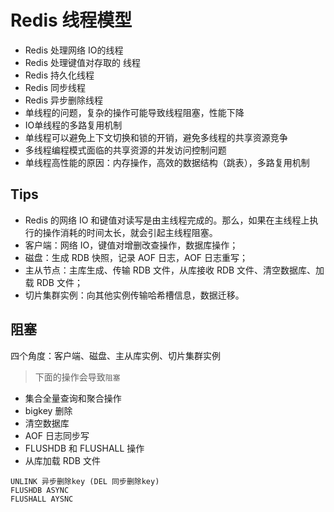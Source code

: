 # Redis 线程模型

- Redis 处理网络 IO的线程
- Redis 处理键值对存取的 线程
- Redis 持久化线程
- Redis 同步线程
- Redis 异步删除线程
- 单线程的问题，复杂的操作可能导致线程阻塞，性能下降
- IO单线程的多路复用机制
- 单线程可以避免上下文切换和锁的开销，避免多线程的共享资源竞争
- 多线程编程模式面临的共享资源的并发访问控制问题
- 单线程高性能的原因：内存操作，高效的数据结构（跳表），多路复用机制

## Tips

- Redis 的网络 IO 和键值对读写是由主线程完成的。那么，如果在主线程上执行的操作消耗的时间太长，就会引起主线程阻塞。
- 客户端：网络 IO，键值对增删改查操作，数据库操作；
- 磁盘：生成 RDB 快照，记录 AOF 日志，AOF 日志重写；
- 主从节点：主库生成、传输 RDB 文件，从库接收 RDB 文件、清空数据库、加载 RDB 文件；
- 切片集群实例：向其他实例传输哈希槽信息，数据迁移。

## 阻塞

四个角度：客户端、磁盘、主从库实例、切片集群实例

> 下面的操作会导致`阻塞`

- 集合全量查询和聚合操作
- bigkey 删除
- 清空数据库
- AOF 日志同步写
- FLUSHDB 和 FLUSHALL 操作
- 从库加载 RDB 文件

```redis
UNLINK 异步删除key (DEL 同步删除key)
FLUSHDB ASYNC
FLUSHALL AYSNC
```